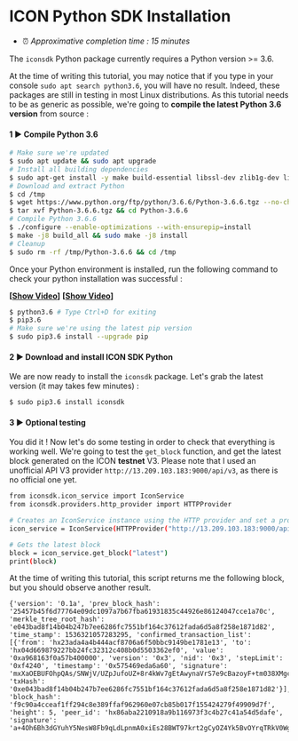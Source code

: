 # ICON Python SDK Installation

- ⏰ *Approximative completion time : 15 minutes*

The `iconsdk` Python package currently requires a Python version >= 3.6.

At the time of writing this tutorial, you may notice that if you type in your console `sudo apt search python3.6`, you will have no result.
Indeed, these packages are still in testing in most Linux distributions. 
As this tutorial needs to be as generic as possible, we're going to **compile the latest Python 3.6 version** from source :

#### 1 ▶ Compile Python 3.6

```bash
# Make sure we're updated
$ sudo apt update && sudo apt upgrade
# Install all building dependencies
$ sudo apt-get install -y make build-essential libssl-dev zlib1g-dev libbz2-dev libreadline-dev libsqlite3-dev wget curl llvm libncurses5-dev  libncursesw5-dev xz-utils tk-dev autoconf libtool libsecp256k1-dev
# Download and extract Python
$ cd /tmp
$ wget https://www.python.org/ftp/python/3.6.6/Python-3.6.6.tgz --no-check-certificate
$ tar xvf Python-3.6.6.tgz && cd Python-3.6.6
# Compile Python 3.6.6
$ ./configure --enable-optimizations --with-ensurepip=install
$ make -j8 build_all && sudo make -j8 install
# Cleanup
$ sudo rm -rf /tmp/Python-3.6.6 && cd /tmp
```

Once your Python environment is installed, run the following command to check your python installation was successful :

**[[Show Video](https://gfycat.com/GoodRadiantAmurminnow "Show Video")]**
**[[Show Video](https://gfycat.com/AmpleHeftyDrever "Show Video")]**

```bash
$ python3.6 # Type Ctrl+D for exiting
$ pip3.6
# Make sure we're using the latest pip version
$ sudo pip3.6 install --upgrade pip
```

#### 2 ▶ Download and install ICON SDK Python

We are now ready to install the `iconsdk` package.
Let's grab the latest version (it may takes few minutes) :

```bash
$ sudo pip3.6 install iconsdk
```

#### 3 ▶ Optional testing

You did it ! Now let's do some testing in order to check that everything is working well.
We're going to test the `get_block` function, and get the latest block generated on the ICON **testnet** V3.
Please note that I used an unofficial API V3 provider `http://13.209.103.183:9000/api/v3`, as there is no official one yet.

```bash
from iconsdk.icon_service import IconService
from iconsdk.providers.http_provider import HTTPProvider

# Creates an IconService instance using the HTTP provider and set a provider.
icon_service = IconService(HTTPProvider("http://13.209.103.183:9000/api/v3"))

# Gets the latest block
block = icon_service.get_block("latest")
print(block)
```

At the time of writing this tutorial, this script returns me the following block, but you should observe another result.
```
{'version': '0.1a', 'prev_block_hash': '25457b45f6d77764e09dc1097a7b67fba61931835c44926e86124047cce1a70c', 'merkle_tree_root_hash': 'e043bad8f14b04b247b7ee6286fc7551bf164c37612fada6d5a8f258e1871d82', 'time_stamp': 1536321057283295, 'confirmed_transaction_list': [{'from': 'hx23ada4a4b444acf8706a6f50bbc9149be1781e13', 'to': 'hx04d669879227bb24fc32312c408b0d5503362ef0', 'value': '0xa968163f0a57b400000', 'version': '0x3', 'nid': '0x3', 'stepLimit': '0xf4240', 'timestamp': '0x575469eda6a60', 'signature': 'mxXaOEBUFOhpQAs/SNWjV/UZpJufoUZ+8r4kWv7gEtAwynaVrS7e9cBazoyF+tm038XMgcZDx+t+1mo8Zx63/gA=', 'txHash': '0xe043bad8f14b04b247b7ee6286fc7551bf164c37612fada6d5a8f258e1871d82'}], 'block_hash': 'f9c90a4cceaf1ff294c8e389ffaf962960e07cb85b017f155424279f49909d7f', 'height': 5, 'peer_id': 'hx86aba2210918a9b116973f3c4b27c41a54d5dafe', 'signature': 'a+4Oh6Bh3dGYuhY5NesW8Fb9qLdLpnmA0xiEs28BWT97krt2gCyOZ4Yk5BvOYrqTRkV0WgasRoJi0fIVQsYmmAE='}
```

